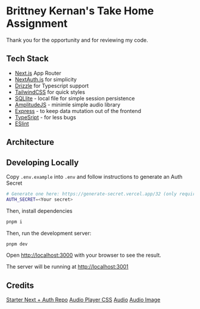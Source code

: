 # Brittney Kernan's Take Home Assignment 

Thank you for the opportunity and for reviewing my code. 

## Tech Stack
* [Next.js](https://nextjs.org/) App Router
* [NextAuth.js](https://next-auth.js.org/) for simplicity
* [Drizzle](https://orm.drizzle.team) for Typescript support
* [TailwindCSS](https://tailwindcss.com/) for quick styles
* [SQLlite](https://turso.tech/libsql) - local file for simple session persistence 
* [AmplitudeJS](https://github.com/serversideup/amplitudejs) - minimle simple audio library
* [Express](https://expressjs.com/) - to keep data mutation out of the frontend
* [TypeSript](https://www.typescriptlang.org/) - for less bugs
* [ESlint](https://eslint.org/)

## Architecture

## Developing Locally

Copy `.env.example` into `.env` and follow instructions to generate an Auth Secret

```bash
# Generate one here: https://generate-secret.vercel.app/32 (only required for localhost)
AUTH_SECRET=<Your secret>
```

Then, install dependencies

```bash
pnpm i
```

Then, run the development server:

```bash
pnpm dev
```

Open [http://localhost:3000](http://localhost:3000) with your browser to see the result.

The server will be running at [http://localhost:3001](http://localhost:3001)

## Credits

[Starter Next + Auth Repo](https://github.com/vercel/nextjs-postgres-auth-starter)
[Audio Player CSS](https://codepen.io/serversideup/pen/Vwrgoea)
[Audio]()
[Audio Image](https://unsplash.com/photos/a-close-up-of-a-red-object-with-a-blurry-background-wEK9gAJPL8s)


